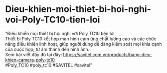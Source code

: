 # Dieu-khien-moi-thiet-bi-hoi-nghi-voi-Poly-TC10-tien-loi
"Điều khiển mọi thiết bị hội nghị với Poly TC10 tiện lợi <br>
Thiết bị Poly TC10 kết hợp màn hình cảm ứng chất lượng cao và các chức năng điều khiển linh hoạt, giúp người dùng dễ dàng kiểm soát mọi khía cạnh của cuộc họp, từ âm thanh đến hình ảnh. <br> Xem bài viết đầy đủ tại đây: https://savitel.com.vn/products/bang-dieu-khien-camera-poly-tc10 <br>
#Poly_TC10 #poly_tc10 #SAVITEL #savitel"
